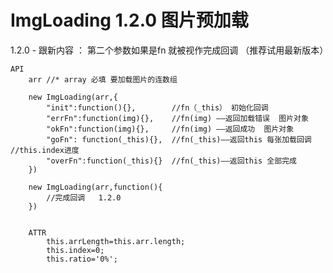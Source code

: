 # ImgLoading  1.2.0 图片预加载  

1.2.0 - 跟新内容 ： 第二个参数如果是fn 就被视作完成回调 （推荐试用最新版本）
	

```
API
	arr	//* array 必填 要加载图片的连数组
	
	new ImgLoading(arr,{
		"init":function(){},		//fn（_this） 初始化回调
		"errFn":function(img){},	//fn(img) ——返回加载错误  图片对象 
		"okFn":function(img){},		//fn(img) ——返回成功  图片对象 
		"goFn": function(_this){},	//fn(_this)——返回this 每张加载回调 	//this.index进度
		"overFn":function(_this){}  //fn(_this)——返回this 全部完成 
	})
	
	new ImgLoading(arr,function(){	
		//完成回调   1.2.0 
	})
	
	
	ATTR
	  	this.arrLength=this.arr.length;
	  	this.index=0;
		this.ratio='0%';

```




